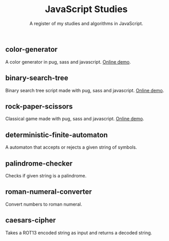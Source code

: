<br>

<h1 align="center">JavaScript Studies</h1>

<p align="center">
  A register of my studies and algorithms in JavaScript.
</p>

<br>

## color-generator
A color generator in pug, sass and javascript. <a href="https://codepen.io/joziasmartini/pen/NWrGGYz">Online demo</a>.

## binary-search-tree
Binary search tree script made with pug, sass and javascript. <a href="https://codepen.io/joziasmartini/pen/eYJeedP">Online demo</a>.

## rock-paper-scissors
Classical game made with pug, sass and javascript. <a href="https://codepen.io/joziasmartini/pen/yLavxmy">Online demo</a>.

## deterministic-finite-automaton
A automaton that accepts or rejects a given string of symbols.

## palindrome-checker
Checks if given string is a palindrome.

## roman-numeral-converter
Convert numbers to roman numeral.

## caesars-cipher
Takes a ROT13 encoded string as input and returns a decoded string.